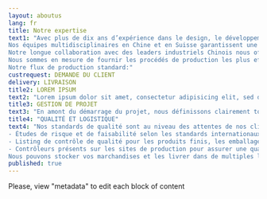```yaml
---
layout: aboutus
lang: fr
title: Notre expertise
text1: "Avec plus de dix ans d’expérience dans le design, le développement et la production d’objets de haute qualité pour les clients les plus exigeants, nous sommes au fait des défis que représente la production en Chine.<br/><br/> 
Nos équipes multidisciplinaires en Chine et en Suisse garantissent une constance des procédés de production du prototype à la livraison.<br/><br/> 
Notre longue collaboration avec des leaders industriels Chinois nous offre une solide base opérationnelle locale.<br/><br/> 
Nous sommes en mesure de fournir les procédés de production les plus efficaces tout en respectant vos attentes de qualité.<br/><br/> 
Notre flux de production standard:"
custrequest: DEMANDE DU CLIENT
delivery: LIVRAISON
title2: LOREM IPSUM
text2: "Lorem ipsum dolor sit amet, consectetur adipisicing elit, sed do eiusmod tempor incididunt ut labore et dolore magna aliqua. Ut enim ad minim veniam, quis nostrud exercitation ullamco laboris nisi ut aliquip ex ea commodo consequat. Duis aute irure dolor in reprehenderit in voluptate velit esse cillum dolore eu fugiat nulla pariatur. Excepteur sint occaecat cupidatat non proident, sunt in culpa qui officia deserunt mollit anim id est laborum"
title3: GESTION DE PROJET
text3: "En amont du démarrage du projet, nous définissons clairement toutes les étapes et procédés de production à l’aide d’outils en ligne performants. Chaque partenaire est ainsi en mesure d’en suivre l’évolution."
title4: "QUALITÉ ET LOGISTIQUE"
text4: "Nos standards de qualité sont au niveau des attentes de nos clients:<br/><br/>
- Études de risque et de faisabilité selon les standards internationaux les plus élevés.<br/><br/>
- Listing de contrôle de qualité pour les produits finis, les emballages et systèmes de traçabilité.<br/><br/>
- Contrôleurs présents sur les sites de production pour assurer une qualité constante.<br/><br/>
Nous pouvons stocker vos marchandises et les livrer dans de multiples localisations à travers le monde en fonction de votre planning de distribution. Afin d’alléger vos frais de transports, nous évitons l’emploi de lourdes caisses."
published: true
---
```


Please, view "metadata" to edit each block of content